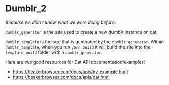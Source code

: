 # Dumblr_2

_Because we didn't know what we were doing before._

`dumblr_generator` is the site used to create a new dumblr instance on dat.

`dumblr_template` is the site that is generated by the `dumblr_generator`. Within `dumblr_template`, when you run `yarn build` it will build the site into the `template_build` folder within `dumblr_generator`.

Here are two good resources for Dat API documentation/examples:

* https://beakerbrowser.com/docs/apis/by-example.html
* https://beakerbrowser.com/docs/apis/dat.html

